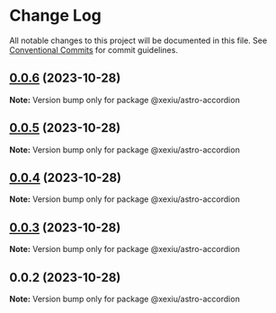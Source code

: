 # Change Log

All notable changes to this project will be documented in this file.
See [Conventional Commits](https://conventionalcommits.org) for commit guidelines.

## [0.0.6](https://github.com/xexiu/astro-components/compare/@xexiu/astro-accordion@0.0.5...@xexiu/astro-accordion@0.0.6) (2023-10-28)

**Note:** Version bump only for package @xexiu/astro-accordion





## [0.0.5](https://github.com/xexiu/astro-components/compare/@xexiu/astro-accordion@0.0.4...@xexiu/astro-accordion@0.0.5) (2023-10-28)

**Note:** Version bump only for package @xexiu/astro-accordion





## [0.0.4](https://github.com/xexiu/astro-components/compare/@xexiu/astro-accordion@0.0.3...@xexiu/astro-accordion@0.0.4) (2023-10-28)

**Note:** Version bump only for package @xexiu/astro-accordion





## [0.0.3](https://github.com/xexiu/astro-components/compare/@xexiu/astro-accordion@0.0.2...@xexiu/astro-accordion@0.0.3) (2023-10-28)

**Note:** Version bump only for package @xexiu/astro-accordion





## 0.0.2 (2023-10-28)

**Note:** Version bump only for package @xexiu/astro-accordion

